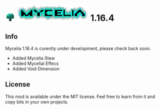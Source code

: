 

# ![Mycelia Logo](https://raw.githubusercontent.com/Mortimyrrh/Mycelia-Fabric/master/src/main/resources/assets/mycelia/mushroomx4.png) ![Mycelia Logo](https://raw.githubusercontent.com/Mortimyrrh/Mycelia-Fabric/master/src/main/resources/assets/mycelia/logox4.png) 1.16.4


## Info

Mycelia 1.16.4 is curently under development, please check back soon.
- Added Mycelia Stew
- Added Mycelial Effecs
- Added Void Dimension


## License

This mod is available under the MIT license. Feel free to learn from it and copy bits in your own projects.
